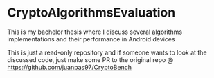 # CryptoAlgorithmsEvaluation
This is my bachelor thesis where I discuss several algorithms implementations and their performance in Android devices

This is just a read-only repository and if someone wants to look at the discussed code, just make some PR to the original repo @ https://github.com/juanpas97/CryptoBench
